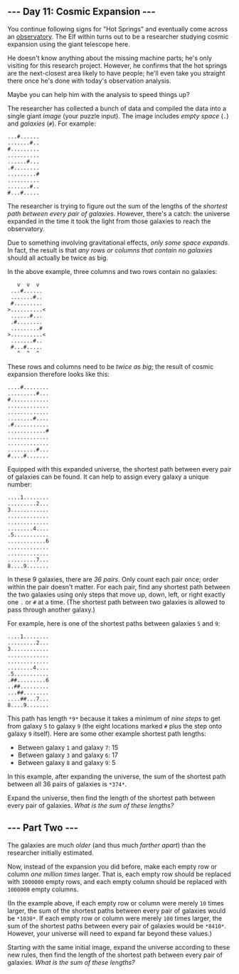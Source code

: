 ## --- Day 11: Cosmic Expansion ---

You continue following signs for "Hot Springs" and eventually come across an
[observatory][1]. The Elf within turns out to be a researcher studying cosmic
expansion using the giant telescope here.

He doesn't know anything about the missing machine parts; he's only visiting for
this research project. However, he confirms that the hot springs are the
next-closest area likely to have people; he'll even take you straight there once
he's done with today's observation analysis.

Maybe you can help him with the analysis to speed things up?

The researcher has collected a bunch of data and compiled the data into a single
giant *image* (your puzzle input). The image includes *empty space* (`.`) and
*galaxies* (`#`). For example:

```
...#......
.......#..
#.........
..........
......#...
.#........
.........#
..........
.......#..
#...#.....

```

The researcher is trying to figure out the sum of the lengths of the *shortest
path between every pair of galaxies*. However, there's a catch: the universe
expanded in the time it took the light from those galaxies to reach the
observatory.

Due to something involving gravitational effects, *only some space expands*. In
fact, the result is that *any rows or columns that contain no galaxies* should
all actually be twice as big.

In the above example, three columns and two rows contain no galaxies:

```
   v  v  v
 ...#......
 .......#..
 #.........
>..........<
 ......#...
 .#........
 .........#
>..........<
 .......#..
 #...#.....
   ^  ^  ^

```

These rows and columns need to be *twice as big*; the result of cosmic expansion
therefore looks like this:

```
....#........
.........#...
#............
.............
.............
........#....
.#...........
............#
.............
.............
.........#...
#....#.......

```

Equipped with this expanded universe, the shortest path between every pair of
galaxies can be found. It can help to assign every galaxy a unique number:

```
....1........
.........2...
3............
.............
.............
........4....
.5...........
............6
.............
.............
.........7...
8....9.......

```

In these 9 galaxies, there are *36 pairs*. Only count each pair once; order
within the pair doesn't matter. For each pair, find any shortest path between
the two galaxies using only steps that move up, down, left, or right exactly one
`.` or `#` at a time. (The shortest path between two galaxies is allowed to pass
through another galaxy.)

For example, here is one of the shortest paths between galaxies `5` and `9`:

```
....1........
.........2...
3............
.............
.............
........4....
.5...........
.##.........6
..##.........
...##........
....##...7...
8....9.......

```

This path has length `*9*` because it takes a minimum of *nine steps* to get
from galaxy `5` to galaxy `9` (the eight locations marked `#` plus the step onto
galaxy `9` itself). Here are some other example shortest path lengths:

* Between galaxy `1` and galaxy `7`: 15
* Between galaxy `3` and galaxy `6`: 17
* Between galaxy `8` and galaxy `9`: 5

In this example, after expanding the universe, the sum of the shortest path
between all 36 pairs of galaxies is `*374*`.

Expand the universe, then find the length of the shortest path between every
pair of galaxies. *What is the sum of these lengths?*

## --- Part Two ---

The galaxies are much *older* (and thus much *farther apart*) than the
researcher initially estimated.

Now, instead of the expansion you did before, make each empty row or column *one
million times* larger. That is, each empty row should be replaced with `1000000`
empty rows, and each empty column should be replaced with `1000000` empty
columns.

(In the example above, if each empty row or column were merely `10` times
larger, the sum of the shortest paths between every pair of galaxies would be
`*1030*`. If each empty row or column were merely `100` times larger, the sum of
the shortest paths between every pair of galaxies would be `*8410*`. However,
your universe will need to expand far beyond these values.)

Starting with the same initial image, expand the universe according to these new
rules, then find the length of the shortest path between every pair of galaxies.
*What is the sum of these lengths?*

[1]: https://en.wikipedia.org/wiki/Observatory
